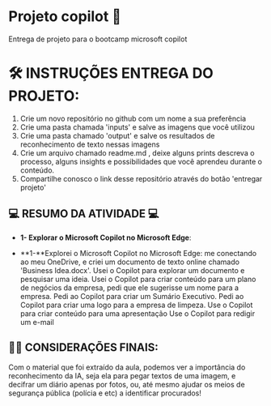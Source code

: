 # Projeto copilot 🏴󠁭󠁤󠁩󠁡󠁿
Entrega de projeto para o bootcamp microsoft copilot


# 🛠️ INSTRUÇÕES ENTREGA DO PROJETO: 

1. Crie um novo repositório no github com um nome a sua preferência
2. Crie uma pasta chamada 'inputs' e salve as imagens que você utilizou
3. Crie uma pasta chamado 'output' e salve os resultados de reconhecimento de texto nessas imagens
4. Crie um arquivo chamado readme.md , deixe alguns prints descreva o processo, alguns insights e possibilidades que você aprendeu durante o conteúdo.
5. Compartilhe conosco o link desse repositório através do botão 'entregar projeto'


## 💻 RESUMO DA ATIVIDADE 💻 

- **1- Explorar o Microsoft Copilot no Microsoft Edge**: 

- **1-**Explorei o Microsoft Copilot no Microsoft Edge: me conectando ao meu OneDrive, e criei um documento de texto online chamado 'Business Idea.docx'.
Usei o Copilot para explorar um documento e pesquisar uma ideia.
Usei o Copilot para criar conteúdo para um plano de negócios da empresa, pedi que ele sugerisse um nome para a empresa.
Pedi ao Copilot para criar um Sumário Executivo.
Pedi ao Copilot para criar uma logo para a empresa de limpeza.
Use o Copilot para criar conteúdo para uma apresentação
Use o Copilot para redigir um e-mail




## ✍🏻 CONSIDERAÇÕES FINAIS:

Com o material que foi extraído da aula, podemos ver a importância do reconhecimento da IA, seja ela para pegar textos de uma imagem, e decifrar um diário apenas por fotos, ou, até mesmo ajudar os meios de segurança pública (polícia e etc) a identificar procurados!
